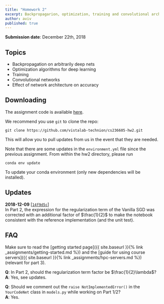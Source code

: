 ```yaml
---
title: "Homework 2"
excerpt: Backpropagarion, optimization, training and convolutional architectures
author: aviv
published: true
---
```


**Submission date**: December 22th, 2018

## Topics

- Backpropagation on arbitrarily deep nets
- Optimization algorithms for deep learning
- Training
- Convolutional networks
- Effect of network architecture on accuracy

## Downloading

The assignment code is available
[here](https://github.com/vistalab-technion/cs236605-hw2).

We recommend you use `git` to clone the repo:
```shell
git clone https://github.com/vistalab-technion/cs236605-hw2.git
```
This will allow you to pull updates from us in the event that they are needed.

Note that there are some updates in the `environment.yml` file since the
previous assignment. From within the hw2 directory, please run

```shell
conda env update
```

To update your conda environment (only new dependencies will be installed).

## Updates

**2018-12-09**
\[[`14f9d5c`](https://github.com/vistalab-technion/cs236605-hw2/commit/14f9d5c291c53415e40713d26449cef5448152c6)\]  
In Part 2, the expression for the regularization term of the
Vanilla SGD was corrected with an additional factor of $\frac{1}{2}$ to make the
notebook consistent with the reference implementation (and the unit test).

## FAQ

Make sure to read the [getting started page]({{ site.baseurl }}{% link _assignments/getting-started.md %})
and the [guide for using course servers]({{ site.baseurl }}{% link _assignments/hpc-servers.md %}) (relevant for part 3).

**Q**: In Part 2, should the regularization term factor be $\frac{1}{2}\lambda$?  
**A**: Yes, see updates.

**Q**: Should we comment out the `raise NotImplementedError()` in the
 `YourCodeNet` class in `models.py` while working on Part 1/2?  
**A**: Yes.
